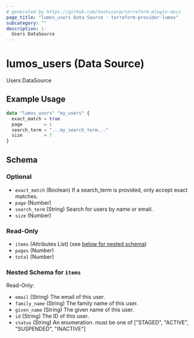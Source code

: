 ```yaml
---
# generated by https://github.com/hashicorp/terraform-plugin-docs
page_title: "lumos_users Data Source - terraform-provider-lumos"
subcategory: ""
description: |-
  Users DataSource
---
```


# lumos_users (Data Source)

Users DataSource

## Example Usage

```terraform
data "lumos_users" "my_users" {
  exact_match = true
  page        = 1
  search_term = "...my_search_term..."
  size        = 7
}
```

<!-- schema generated by tfplugindocs -->
## Schema

### Optional

- `exact_match` (Boolean) If a search_term is provided, only accept exact matches.
- `page` (Number)
- `search_term` (String) Search for users by name or email.
- `size` (Number)

### Read-Only

- `items` (Attributes List) (see [below for nested schema](#nestedatt--items))
- `pages` (Number)
- `total` (Number)

<a id="nestedatt--items"></a>
### Nested Schema for `items`

Read-Only:

- `email` (String) The email of this user.
- `family_name` (String) The family name of this user.
- `given_name` (String) The given name of this user.
- `id` (String) The ID of this user.
- `status` (String) An enumeration. must be one of ["STAGED", "ACTIVE", "SUSPENDED", "INACTIVE"]


